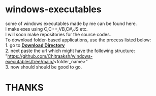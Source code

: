 # windows-executables
some of windows executables made by me can be found here.  
I make exes using C,C++,VB,C#,JS etc.  
I will soon make repositories for the source codes.  
To download folder-based applications, use the process listed below:  
    1.  go to **[Download Directory](https://download-directory.github.io/?form=MG0AV3)**  
    2.  next paste the url which might have the following structure:  "https://github.com/Chitraaksh/windows-executables/tree/main/<folder_name>"      
    3.  now should should be good to go.  
# THANKS
